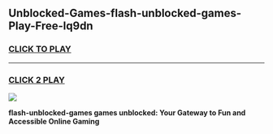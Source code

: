 
## Unblocked-Games-flash-unblocked-games-Play-Free-lq9dn
<h3>
<a href="https://premium76.site?title=flash-unblocked-games&ref=12A">CLICK TO PLAY</a></h3>
<hr>

<h3>
<a href="https://premium76.site?title=flash-unblocked-games&ref=12A">CLICK 2 PLAY</a>
  
</h3>

<a href="https://premium76.site?title=flash-unblocked-games&ref=12A"><img src="https://clearcache.store/games.png"></a>


**flash-unblocked-games games unblocked: Your Gateway to Fun and Accessible Online Gaming**
